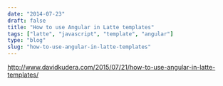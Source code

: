 ```yaml
---
date: "2014-07-23"
draft: false
title: "How to use Angular in Latte templates"
tags: ["latte", "javascript", "template", "angular"]
type: "blog"
slug: "how-to-use-angular-in-latte-templates"
---
```


http://www.davidkudera.com/2015/07/21/how-to-use-angular-in-latte-templates/
